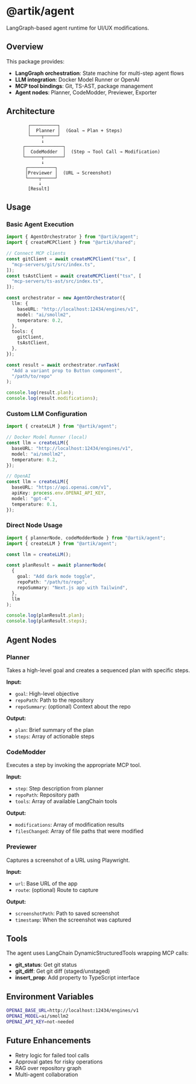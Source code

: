 # @artik/agent

LangGraph-based agent runtime for UI/UX modifications.

## Overview

This package provides:

- **LangGraph orchestration**: State machine for multi-step agent flows
- **LLM integration**: Docker Model Runner or OpenAI
- **MCP tool bindings**: Git, TS-AST, package management
- **Agent nodes**: Planner, CodeModder, Previewer, Exporter

## Architecture

```
        ┌──────────┐
        │  Planner │  (Goal → Plan + Steps)
        └────┬─────┘
             ↓
      ┌──────────────┐
      │  CodeModder  │  (Step → Tool Call → Modification)
      └──────┬───────┘
             ↓
       ┌──────────┐
       │Previewer │  (URL → Screenshot)
       └────┬─────┘
            ↓
        [Result]
```

## Usage

### Basic Agent Execution

```typescript
import { AgentOrchestrator } from "@artik/agent";
import { createMCPClient } from "@artik/shared";

// Connect MCP clients
const gitClient = await createMCPClient("tsx", [
  "mcp-servers/git/src/index.ts",
]);
const tsAstClient = await createMCPClient("tsx", [
  "mcp-servers/ts-ast/src/index.ts",
]);

const orchestrator = new AgentOrchestrator({
  llm: {
    baseURL: "http://localhost:12434/engines/v1",
    model: "ai/smollm2",
    temperature: 0.2,
  },
  tools: {
    gitClient,
    tsAstClient,
  },
});

const result = await orchestrator.runTask(
  "Add a variant prop to Button component",
  "/path/to/repo"
);

console.log(result.plan);
console.log(result.modifications);
```

### Custom LLM Configuration

```typescript
import { createLLM } from "@artik/agent";

// Docker Model Runner (local)
const llm = createLLM({
  baseURL: "http://localhost:12434/engines/v1",
  model: "ai/smollm2",
  temperature: 0.2,
});

// OpenAI
const llm = createLLM({
  baseURL: "https://api.openai.com/v1",
  apiKey: process.env.OPENAI_API_KEY,
  model: "gpt-4",
  temperature: 0.1,
});
```

### Direct Node Usage

```typescript
import { plannerNode, codeModderNode } from "@artik/agent";
import { createLLM } from "@artik/agent";

const llm = createLLM();

const planResult = await plannerNode(
  {
    goal: "Add dark mode toggle",
    repoPath: "/path/to/repo",
    repoSummary: "Next.js app with Tailwind",
  },
  llm
);

console.log(planResult.plan);
console.log(planResult.steps);
```

## Agent Nodes

### Planner

Takes a high-level goal and creates a sequenced plan with specific steps.

**Input:**

- `goal`: High-level objective
- `repoPath`: Path to the repository
- `repoSummary`: (optional) Context about the repo

**Output:**

- `plan`: Brief summary of the plan
- `steps`: Array of actionable steps

### CodeModder

Executes a step by invoking the appropriate MCP tool.

**Input:**

- `step`: Step description from planner
- `repoPath`: Repository path
- `tools`: Array of available LangChain tools

**Output:**

- `modifications`: Array of modification results
- `filesChanged`: Array of file paths that were modified

### Previewer

Captures a screenshot of a URL using Playwright.

**Input:**

- `url`: Base URL of the app
- `route`: (optional) Route to capture

**Output:**

- `screenshotPath`: Path to saved screenshot
- `timestamp`: When the screenshot was captured

## Tools

The agent uses LangChain DynamicStructuredTools wrapping MCP calls:

- **git_status**: Get git status
- **git_diff**: Get git diff (staged/unstaged)
- **insert_prop**: Add property to TypeScript interface

## Environment Variables

```bash
OPENAI_BASE_URL=http://localhost:12434/engines/v1
OPENAI_MODEL=ai/smollm2
OPENAI_API_KEY=not-needed
```

## Future Enhancements

- Retry logic for failed tool calls
- Approval gates for risky operations
- RAG over repository graph
- Multi-agent collaboration
